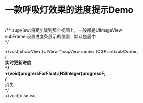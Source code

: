 一款呼吸灯效果的进度提示Demo
============
<br>
/**
 supView:将要加载到那个视图上，一般都是UIImageView
 <br>
 subFrame:设置进度条展示的位置，默认是居中
 <br>
 */<br>
 
+(void)showView:(UIView *)supView center:(CGPoint)subCenter;<br>
/**<br>
 实时更新进度<br>
 */<br>
+(void)progressForFloat:(NSInteger)progressF;<br>
/**<br>
 消失<br>
 */<br>
+(void)dismiss;<br>
